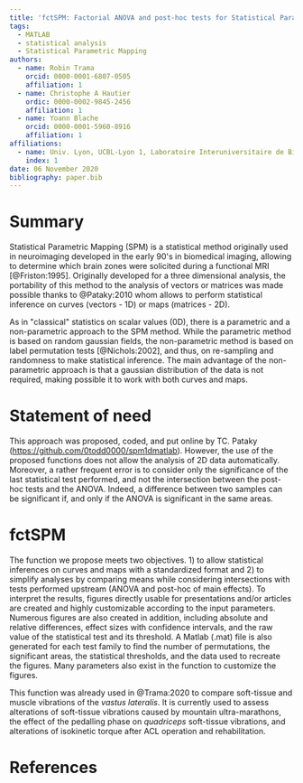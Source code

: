```yaml
---
title: 'fctSPM: Factorial ANOVA and post-hoc tests for Statistical Parametric Mapping in MATLAB'
tags: 
  - MATLAB
  - statistical analysis
  - Statistical Parametric Mapping
authors: 
  - name: Robin Trama
    orcid: 0000-0001-6807-0505
    affiliation: 1
  - name: Christophe A Hautier
    ordic: 0000-0002-9845-2456
    affiliation: 1
  - name: Yoann Blache
    orcid: 0000-0001-5960-8916
    affiliation: 1
affiliations: 
  - name: Univ. Lyon, UCBL-Lyon 1, Laboratoire Interuniversitaire de Biologie de la Motricité, EA 7424, F 69622, Villeurbanne, France 
    index: 1
date: 06 November 2020
bibliography: paper.bib
---
```

# Summary
Statistical Parametric Mapping (SPM) is a statistical method originally used in neuroimaging developed in the early 90's in biomedical imaging, allowing to determine which brain zones were solicited during a functional MRI [@Friston:1995]. Originally developed for a three dimensional analysis, the portability of this method to the analysis of vectors or matrices was made possible thanks to @Pataky:2010 whom allows to perform statistical inference on curves (vectors - 1D) or maps (matrices - 2D).

As in "classical" statistics on scalar values (0D), there is a parametric and a non-parametric approach to the SPM method. While the parametric method is based on random gaussian fields, the non-parametric method is based on label permutation tests [@Nichols:2002], and thus, on re-sampling and randomness to make statistical inference. The main advantage of the non-parametric approach is that a gaussian distribution of the data is not required, making possible it to work with both curves and maps.

# Statement of need
This approach was proposed, coded, and put online by TC. Pataky (https://github.com/0todd0000/spm1dmatlab). However, the use of the proposed functions does not allow the analysis of 2D data automatically. Moreover, a rather frequent error is to consider only the significance of the last statistical test performed, and not the intersection between the post-hoc tests and the ANOVA. Indeed, a difference between two samples can be significant if, and only if the ANOVA is significant in the same areas.

# fctSPM
The function we propose meets two objectives. 1) to allow statistical inferences on curves and maps with a standardized format and 2) to simplify analyses by comparing means while considering intersections with tests performed upstream (ANOVA and post-hoc of main effects).
To interpret the results, figures directly usable for presentations and/or articles are created and highly customizable according to the input parameters. Numerous figures are also created in addition, including absolute and relative differences, effect sizes with confidence intervals, and the raw value of the statistical test and its threshold.
A Matlab (.mat) file is also generated for each test family to find the number of permutations, the significant areas, the statistical thresholds, and the data used to recreate the figures. Many parameters also exist in the function to customize the figures.

This function was already used in @Trama:2020 to compare soft-tissue and muscle vibrations of the *vastus lateralis*. It is currently used to assess alterations of soft-tissue vibrations caused by mountain ultra-marathons, the effect of the pedalling phase on *quadriceps* soft-tissue vibrations, and alterations of isokinetic torque after ACL operation and rehabilitation.

# References
